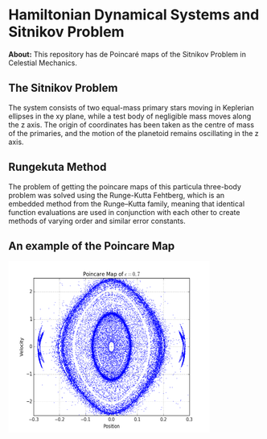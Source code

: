 # Hamiltonian Dynamical Systems and Sitnikov Problem

**About:** This repository has de Poincaré maps of the Sitnikov Problem in Celestial Mechanics.

## The Sitnikov Problem

The system consists of two equal-mass primary stars moving in Keplerian ellipses in the xy plane, while a test
body of negligible mass moves along the z axis. The origin of coordinates has been taken as the centre of mass of the primaries, and the motion of the planetoid remains oscillating in the z axis.

## Rungekuta Method

The problem of getting the poincare maps of this particula three-body problem was solved using the Runge-Kutta Fehtberg, which is an embedded method from the Runge–Kutta family, meaning that identical function evaluations are used in conjunction with each other to create methods of varying order and similar error constants.  

## An example of the Poincare Map

<img src="https://github.com/AlejandraTM/HamiltonianDynamicalSystems-SitnikovProblem/blob/main/Plots/Epsilon-Plots/Epsilon(0,7)/MP(0,7)slope(1)3.png?raw=true"
     width="400"
     height="341">
